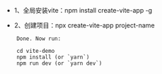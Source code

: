* 1、全局安装vite：npm install create-vite-app -g

* 2、创建项目：npx create-vite-app project-name
```
    Done. Now run:

    cd vite-demo
    npm install (or `yarn`)
    npm run dev (or `yarn dev`)
```
    